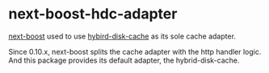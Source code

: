 # next-boost-hdc-adapter

[next-boost](https://github.com/rjyo/next-boost) used to use [hybird-disk-cache](https://github.com/rjyo/hybrid-disk-cache) as its sole cache adapter.

Since 0.10.x, next-boost splits the cache adapter with the http handler logic. And this package provides its default adapter, the hybrid-disk-cache.